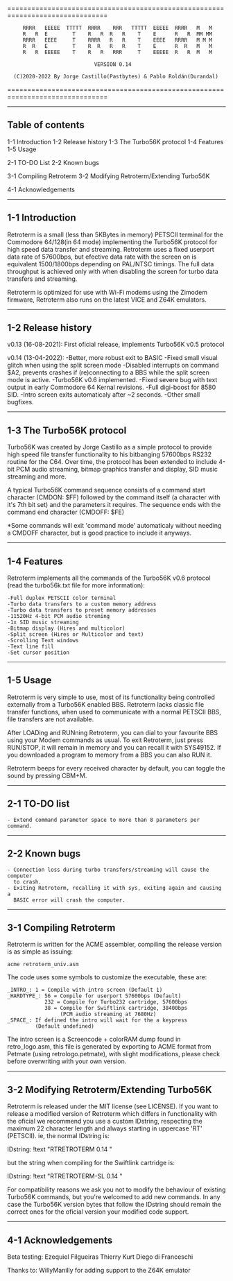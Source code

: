 ===============================================================================

         RRRR   EEEEE  TTTTT  RRRR    RRR   TTTTT  EEEEE  RRRR   M   M
         R   R  E        T    R   R  R   R    T    E      R   R  MM MM
         RRRR   EEEE     T    RRRR   R   R    T    EEEE   RRRR   M M M
         R  R   E        T    R  R   R   R    T    E      R  R   M   M
         R   R  EEEEE    T    R   R   RRR     T    EEEEE  R   R  M   M

                                VERSION 0.14

      (C)2020-2022 By Jorge Castillo(Pastbytes) & Pablo Roldán(Durandal)
===============================================================================

------------------
Table of contents
------------------
1-1 Introduction
1-2 Release history
1-3 The Turbo56K protocol
1-4 Features
1-5 Usage

2-1 TO-DO List
2-2 Known bugs

3-1 Compiling Retroterm
3-2 Modifying Retroterm/Extending Turbo56K

4-1 Acknowledgements


-----------------
1-1 Introduction
-----------------

Retroterm is a small (less than 5KBytes in memory) PETSCII terminal for the
Commodore 64/128(in 64 mode) implementing the Turbo56K protocol for high speed
data transfer and streaming.
Retroterm uses a fixed userport data rate of 57600bps, but efective data rate
with the screen on is equivalent 1500/1800bps depending on PAL/NTSC timings.
The full data throughput is achieved only with when disabling the screen for
turbo data transfers and streaming.

Retroterm is optimized for use with Wi-Fi modems using the Zimodem firmware,
Retroterm also runs on the latest VICE and Z64K emulators.

--------------------
1-2 Release history
--------------------

v0.13 (16-08-2021): First oficial release, implements Turbo56K v0.5 protocol

v0.14 (13-04-2022): -Better, more robust exit to BASIC
                    -Fixed small visual glitch when using the split screen mode
                    -Disabled interrupts on command $A2, prevents crashes if
                     (re)connecting to a BBS while the split screen mode is
                     active.
                    -Turbo56K v0.6 implemented.
                    -Fixed severe bug with text output in early Commodore 64
                     Kernal revisions.
                    -Full digi-boost for 8580 SID.
                    -Intro screen exits automaticaly after ~2 seconds.
                    -Other small bugfixes.

--------------------------
1-3 The Turbo56K protocol
--------------------------
Turbo56K was created by Jorge Castillo as a simple protocol to provide high
speed file transfer functionality to his bitbanging 57600bps RS232 routine
for the C64.
Over time, the protocol has been extended to include 4-bit PCM audio streaming,
bitmap graphics transfer and display, SID music streaming and more.

A typical Turbo56K command sequence consists of a command start character
(CMDON: $FF) followed by the command itself (a character with it's 7th bit set)
and the parameters it requires.
The sequence ends with the command end character (CMDOFF: $FE)

*Some commands will exit 'command mode' automaticaly without needing a CMDOFF
character, but is good practice to include it anyways.

-------------
1-4 Features
-------------
Retroterm implements all the commands of the Turbo56K v0.6 protocol (read the
turbo56k.txt file for more information):

    -Full duplex PETSCII color terminal
    -Turbo data transfers to a custom memory address
    -Turbo data transfers to preset memory addresses
    -11520Hz 4-bit PCM audio streming
    -1x SID music streaming
    -Bitmap display (Hires and multicolor)
    -Split screen (Hires or Multicolor and text)
    -Scrolling Text windows
    -Text line fill
    -Set cursor position

----------
1-5 Usage
----------
Retroterm is very simple to use, most of its functionality being controlled
externally from a Turbo56K enabled BBS.
Retroterm lacks classic file transfer functions, when used to communicate with
a normal PETSCII BBS, file transfers are not available.

After LOADing and RUNning Retroterm, you can dial to your favourite BBS using
your Modem commands as usual.
To exit Retroterm, just press RUN/STOP, it will remain in memory and you can
recall it with SYS49152.
If you downloaded a program to memory from a BBS you can also RUN it.

Retroterm beeps for every received character by default, you can toggle the
sound by pressing CBM+M.

---------------
2-1 TO-DO list
---------------

    - Extend command parameter space to more than 8 parameters per command.

---------------
2-2 Known bugs
---------------

    - Connection loss during turbo transfers/streaming will cause the computer
      to crash.
    - Exiting Retroterm, recalling it with sys, exiting again and causing a
      BASIC error will crash the computer.

------------------------
3-1 Compiling Retroterm
------------------------

Retroterm is written for the ACME assembler, compiling the release version is
as simple as issuing:

    acme retroterm_univ.asm

The code uses some symbols to customize the executable, these are:

    _INTRO_: 1 = Compile with intro screen (Default 1)
    _HARDTYPE_: 56 = Compile for userport 57600bps (Default)
                232 = Compile for Turbo232 cartridge, 57600bps
                38 = Compile for Swiftlink cartridge, 38400bps
                     (PCM audio streaming at 7680Hz)
    _SPACE_: If defined the intro will wait for the a keypress
             (Default undefined)

The intro screen is a Screencode + colorRAM dump found in retro_logo.asm, this
file is generated by exporting to ACME format from Petmate (using
retrologo.petmate), with slight modifications, please check before overwriting
with your own version.

-------------------------------------------
3-2 Modifying Retroterm/Extending Turbo56K
-------------------------------------------

Retroterm is released under the MIT license (see LICENSE).
If you want to release a modified version of Retroterm which differs in 
functionality with the oficial we recommend you use a custom IDstring,
respecting the maximum 22 character length and always starting in uppercase
'RT' (PETSCII).
ie, the normal IDstring is:

IDstring:
!text "RTRETROTERM 0.14      "

but the string when compiling for the Swiftlink cartridge is:

IDstring:
!text "RTRETROTERM-SL 0.14   "

For compatibility reasons we ask you not to modify the behaviour of existing
Turbo56K commands, but you're welcomed to add new commands.
In any case the Turbo56K version bytes that follow the IDstring should remain
the correct ones for the oficial version your modified code support.

---------------------
4-1 Acknowledgements
---------------------

Beta testing:
    Ezequiel Filgueiras
    Thierry Kurt
    Diego di Franceschi

Thanks to:
    WillyManilly for adding support to the Z64K emulator
